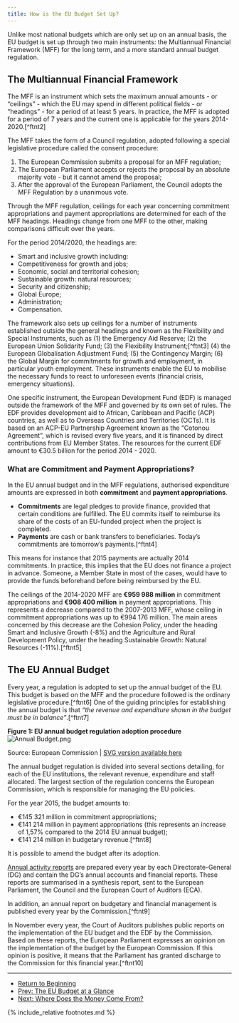 ```yaml
---
title: How is the EU Budget Set Up?
---
```


Unlike most national budgets which are only set up on an annual basis, the EU budget is set up through two main instruments: the Multiannual Financial Framework (MFF) for the long term, and a more standard annual budget regulation.

The Multiannual Financial Framework
-----------------------------------

The MFF is an instrument which sets the maximum annual amounts - or “ceilings” - which the EU may spend in different political fields - or “headings” - for a period of at least 5 years. In practice, the MFF is adopted for a period of 7 years and the current one is applicable for the years 2014-2020.[^ftnt2]

The MFF takes the form of a Council regulation, adopted following a special legislative procedure called the consent procedure:

1.  The European Commission submits a proposal for an MFF regulation;
2.  The European Parliament accepts or rejects the proposal by an absolute majority vote - but it cannot amend the proposal;
3.  After the approval of the European Parliament, the Council adopts the MFF Regulation by a unanimous vote.

Through the MFF regulation, ceilings for each year concerning commitment appropriations and payment appropriations are determined for each of the MFF headings. Headings change from one MFF to the other, making comparisons difficult over the years.

For the period 2014/2020, the headings are:

-   Smart and inclusive growth including:
-   Competitiveness for growth and jobs;
-   Economic, social and territorial cohesion;
-   Sustainable growth: natural resources;
-   Security and citizenship;
-   Global Europe;
-   Administration;
-   Compensation.

The framework also sets up ceilings for a number of instruments established outside the general headings and known as the Flexibility and Special Instruments, such as (1) the Emergency Aid Reserve; (2) the European Union Solidarity Fund; (3) the Flexibility Instrument;[^ftnt3] (4) the European Globalisation Adjustment Fund; (5) the Contingency Margin; (6) the Global Margin for commitments for growth and employment, in particular youth employment. These instruments enable the EU to mobilise the necessary funds to react to unforeseen events (financial crisis, emergency situations).

One specific instrument, the European Development Fund (EDF) is managed outside the framework of the MFF and governed by its own set of rules. The EDF provides development aid to African, Caribbean and Pacific (ACP) countries, as well as to Overseas Countries and Territories (OCTs). It is based on an ACP-EU Partnership Agreement known as the “Cotonou Agreement”, which is revised every five years, and it is financed by direct contributions from EU Member States. The resources for the current EDF amount to €30.5 billion for the period 2014 - 2020.

### What are Commitment and Payment Appropriations?

In the EU annual budget and in the MFF regulations, authorised expenditure amounts are expressed in both **commitment** and **payment appropriations**.

-   **Commitments** are legal pledges to provide finance, provided that certain conditions are fulfilled. The EU commits itself to reimburse its share of the costs of an EU-funded project when the project is completed.
-   **Payments** are cash or bank transfers to beneficiaries. Today’s commitments are tomorrow’s payments.[^ftnt4]

This means for instance that 2015 payments are actually 2014 commitments. In practice, this implies that the EU does not finance a project in advance. Someone, a Member State in most of the cases, would have to provide the funds beforehand before being reimbursed by the EU.

The ceilings of the 2014-2020 MFF are **€959 988 million** in commitment appropriations and **€908 400 million** in payment appropriations. This represents a decrease compared to the 2007-2013 MFF, whose ceiling in commitment appropriations was up to €994 176 million. The main areas concerned by this decrease are the Cohesion Policy, under the heading Smart and Inclusive Growth (-8%) and the Agriculture and Rural Development Policy, under the heading Sustainable Growth: Natural Resources (-11%).[^ftnt5]

The EU Annual Budget
--------------------

Every year, a regulation is adopted to set up the annual budget of the EU. This budget is based on the MFF and the procedure followed is the ordinary legislative procedure.[^ftnt6] One of the guiding principles for establishing the annual budget is that *“the revenue and expenditure shown in the budget must be in balance”*.[^ftnt7]

**Figure 1: EU annual budget regulation adoption procedure**![Annual Budget.png](../img/image08.png)

Source: European Commission | [SVG version available here](https://drive.google.com/open?id=0BxUOTiQczyxHaDBqSmdDR0FTRlE&authuser=0)

The annual budget regulation is divided into several sections detailing, for each of the EU institutions, the relevant revenue, expenditure and staff allocated. The largest section of the regulation concerns the European Commission, which is responsible for managing the EU policies.

For the year 2015, the budget amounts to:

-   €145 321 million in commitment appropriations;
-   €141 214 million in payment appropriations (this represents an increase of 1,57% compared to the 2014 EU annual budget);
-   €141 214 million in budgetary revenue.[^ftnt8]

It is possible to amend the budget after its adoption.

[Annual activity reports](http://ec.europa.eu/atwork/synthesis/aar/index_en.htm) are prepared every year by each Directorate-General (DG) and contain the DG’s annual accounts and financial reports. These reports are summarised in a synthesis report, sent to the European Parliament, the Council and the European Court of Auditors (ECA).

In addition, an annual report on budgetary and financial management is published every year by the Commission.[^ftnt9] 

In November every year, the Court of Auditors publishes public reports on the implementation of the EU budget and the EDF by the Commission. Based on these reports, the European Parliament expresses an opinion on the implementation of the budget by the European Commission. If this opinion is positive, it means that the Parliament has granted discharge to the Commission for this financial year.[^ftnt10]

* * * * *

- [Return to Beginning](../)
- [Prev: The EU Budget at a Glance](../overview/)
- [Next: Where Does the Money Come From?](../revenue/)

{% include_relative footnotes.md %}
